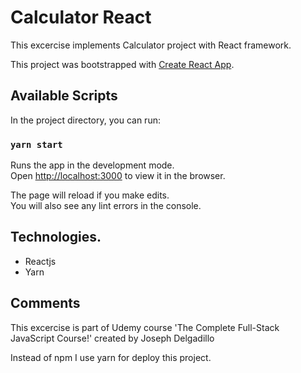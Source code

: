 # Calculator React

This excercise implements Calculator project with React framework.

This project was bootstrapped with [Create React App](https://github.com/facebook/create-react-app).

## Available Scripts

In the project directory, you can run:

### `yarn start`

Runs the app in the development mode.<br />
Open [http://localhost:3000](http://localhost:3000) to view it in the browser.

The page will reload if you make edits.<br />
You will also see any lint errors in the console.

## Technologies.

- Reactjs
- Yarn

## Comments

This excercise is part of Udemy course 'The Complete Full-Stack JavaScript Course!' created by Joseph Delgadillo

Instead of npm I use yarn for deploy this project.